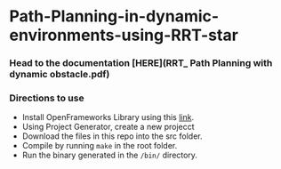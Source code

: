 # Path-Planning-in-dynamic-environments-using-RRT-star

### Head to the documentation [HERE](RRT_ Path Planning with dynamic obstacle.pdf)

### Directions to use
- Install OpenFrameworks Library using this [link](https://github.com/openframeworks/openFrameworks/blob/master/docs/table_of_contents.md).
- Using Project Generator, create a new projecct
- Download the files in this repo into the src folder.
- Compile by running `make` in the root folder.
- Run the binary generated in the `/bin/` directory.
